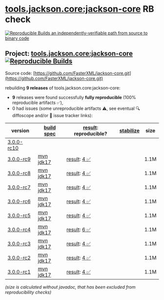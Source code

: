 [tools.jackson.core:jackson-core](https://central.sonatype.com/artifact/tools.jackson.core/jackson-core/versions) RB check
=======

[![Reproducible Builds](https://reproducible-builds.org/images/logos/rb.svg) an independently-verifiable path from source to binary code](https://reproducible-builds.org/)

## Project: [tools.jackson.core:jackson-core](https://central.sonatype.com/artifact/tools.jackson.core/jackson-core/versions) [![Reproducible Builds](https://img.shields.io/endpoint?url=https://raw.githubusercontent.com/jvm-repo-rebuild/reproducible-central/master/content/tools/jackson/core/jackson-core/badge.json)](https://github.com/jvm-repo-rebuild/reproducible-central/blob/master/content/tools/jackson/core/jackson-core/README.md)

Source code: [https://github.com/FasterXML/jackson-core.git](https://github.com/FasterXML/jackson-core.git)

rebuilding **9 releases** of tools.jackson.core:jackson-core:
- **9** releases were found successfully **fully reproducible** (100% reproducible artifacts :white_check_mark:),
- 0 had issues (some unreproducible artifacts :warning:, see eventual :mag: diffoscope and/or :memo: issue tracker links):

| version | [build spec](/BUILDSPEC.md) | [result](https://reproducible-builds.org/docs/jvm/): reproducible? | [stabilize](https://github.com/google/oss-rebuild/blob/main/cmd/stabilize/README.md) | size |
| -- | --------- | ------ | ------ | -- |
| [3.0.0-rc10](https://central.sonatype.com/artifact/tools.jackson.core/jackson-core/3.0.0-rc10/pom) | | | |
| [3.0.0-rc9](https://central.sonatype.com/artifact/tools.jackson.core/jackson-core/3.0.0-rc9/pom) | [mvn jdk17](jackson-core-3.0.0-rc9.buildspec) | [result](jackson-core-3.0.0-rc9.buildinfo): [4 :white_check_mark: ](jackson-core-3.0.0-rc9.buildcompare) | | 1.1M |
| [3.0.0-rc8](https://central.sonatype.com/artifact/tools.jackson.core/jackson-core/3.0.0-rc8/pom) | [mvn jdk17](jackson-core-3.0.0-rc8.buildspec) | [result](jackson-core-3.0.0-rc8.buildinfo): [4 :white_check_mark: ](jackson-core-3.0.0-rc8.buildcompare) | | 1.1M |
| [3.0.0-rc7](https://central.sonatype.com/artifact/tools.jackson.core/jackson-core/3.0.0-rc7/pom) | [mvn jdk17](jackson-core-3.0.0-rc7.buildspec) | [result](jackson-core-3.0.0-rc7.buildinfo): [4 :white_check_mark: ](jackson-core-3.0.0-rc7.buildcompare) | | 1.1M |
| [3.0.0-rc6](https://central.sonatype.com/artifact/tools.jackson.core/jackson-core/3.0.0-rc6/pom) | [mvn jdk17](jackson-core-3.0.0-rc6.buildspec) | [result](jackson-core-3.0.0-rc6.buildinfo): [4 :white_check_mark: ](jackson-core-3.0.0-rc6.buildcompare) | | 1.1M |
| [3.0.0-rc5](https://central.sonatype.com/artifact/tools.jackson.core/jackson-core/3.0.0-rc5/pom) | [mvn jdk17](jackson-core-3.0.0-rc5.buildspec) | [result](jackson-core-3.0.0-rc5.buildinfo): [4 :white_check_mark: ](jackson-core-3.0.0-rc5.buildcompare) | | 1.1M |
| [3.0.0-rc4](https://central.sonatype.com/artifact/tools.jackson.core/jackson-core/3.0.0-rc4/pom) | [mvn jdk17](jackson-core-3.0.0-rc4.buildspec) | [result](jackson-core-3.0.0-rc4.buildinfo): [6 :white_check_mark: ](jackson-core-3.0.0-rc4.buildcompare) | | 1.1M |
| [3.0.0-rc3](https://central.sonatype.com/artifact/tools.jackson.core/jackson-core/3.0.0-rc3/pom) | [mvn jdk17](jackson-core-3.0.0-rc3.buildspec) | [result](jackson-core-3.0.0-rc3.buildinfo): [4 :white_check_mark: ](jackson-core-3.0.0-rc3.buildcompare) | | 1.1M |
| [3.0.0-rc2](https://central.sonatype.com/artifact/tools.jackson.core/jackson-core/3.0.0-rc2/pom) | [mvn jdk17](jackson-core-3.0.0-rc2.buildspec) | [result](jackson-core-3.0.0-rc2.buildinfo): [4 :white_check_mark: ](jackson-core-3.0.0-rc2.buildcompare) | | 1.1M |
| [3.0.0-rc1](https://central.sonatype.com/artifact/tools.jackson.core/jackson-core/3.0.0-rc1/pom) | [mvn jdk17](jackson-core-3.0.0-rc1.buildspec) | [result](jackson-core-3.0.0-rc1.buildinfo): [4 :white_check_mark: ](jackson-core-3.0.0-rc1.buildcompare) | | 1.1M |

<i>(size is calculated without javadoc, that has been excluded from reproducibility checks)</i>
